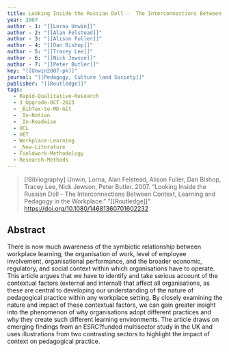 ```yaml
---
title: Looking Inside the Russian Doll -  The Interconnections Between Context, Learning and Pedagogy in the Workplace
year: 2007
author - 1: "[[Lorna Unwin]]"
author - 2: "[[Alan Felstead]]"
author - 3: "[[Alison Fuller]]"
author - 4: "[[Dan Bishop]]"
author - 5: "[[Tracey Lee]]"
author - 6: "[[Nick Jewson]]"
author - 7: "[[Peter Butler]]"
key: "[[Unwin2007-pk]]"
journal: "[[Pedagogy, Culture \and Society]]"
publisher: "[[Routledge]]"
tags:
  - Rapid-Qualitative-Research
  - 3_Upgrade-OCT-2023
  - _BibTex-to-MD-Git
  - _In-Notion
  - _In-Readwise
  - UCL
  - VET
  - Workplace-Learning
  - _New-Literature
  - Fieldwork-Methodology
  - Research-Methods
---
```


> [!Bibliography]
> Unwin, Lorna, Alan Felstead, Alison Fuller, Dan Bishop, Tracey Lee, Nick Jewson, Peter Butler. 2007. “Looking Inside the Russian Doll -  The Interconnections Between Context, Learning and Pedagogy in the Workplace.” "[[Routledge]]". https://doi.org/10.1080/14681360701602232

## Abstract
There is now much awareness of the symbiotic relationship between workplace learning, the organisation of work, level of employee involvement, organisational performance, and the broader economic, regulatory, and social context within which organisations have to operate. This article argues that we have to identify and take serious account of the contextual factors (external and internal) that affect all organisations, as these are central to developing our understanding of the nature of pedagogical practice within any workplace setting. By closely examining the nature and impact of these contextual factors, we can gain greater insight into the phenomenon of why organisations adopt different practices and why they create such different learning environments. The article draws on emerging findings from an ESRC?funded multisector study in the UK and uses illustrations from two contrasting sectors to highlight the impact of context on pedagogical practice.